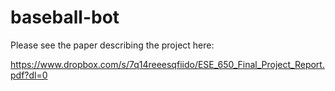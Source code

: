 # baseball-bot

Please see the paper describing the project here: 

https://www.dropbox.com/s/7q14reeesqfiido/ESE_650_Final_Project_Report.pdf?dl=0


